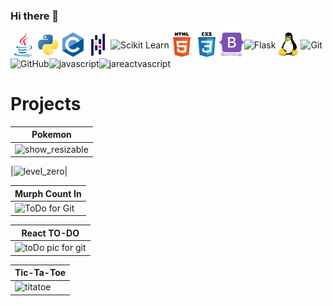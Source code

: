 ### Hi there 👋


<img align="center" src="https://raw.githubusercontent.com/devicons/devicon/master/icons/java/java-original.svg" alt="Java" height="40" width="40" /><img align="center" src="https://raw.githubusercontent.com/devicons/devicon/master/icons/python/python-original.svg" alt="Python" height="40" width="40" /><img align="center" src="https://raw.githubusercontent.com/devicons/devicon/master/icons/c/c-original.svg" alt="C" height="40" width="40" /><img align="center" src="https://raw.githubusercontent.com/devicons/devicon/2ae2a900d2f041da66e950e4d48052658d850630/icons/pandas/pandas-original.svg" alt="Pandas" height="40" width="40" /><img align="center" src="https://upload.wikimedia.org/wikipedia/commons/0/05/Scikit_learn_logo_small.svg" alt="Scikit Learn" height="40" width="40" /><img align="center" src="https://raw.githubusercontent.com/devicons/devicon/master/icons/html5/html5-original-wordmark.svg" alt="Html5" height="40" width="40" /><img align="center" src="https://raw.githubusercontent.com/devicons/devicon/master/icons/css3/css3-original-wordmark.svg" alt="Css3" height="40" width="40" /><img align="center" src="https://raw.githubusercontent.com/devicons/devicon/master/icons/bootstrap/bootstrap-plain-wordmark.svg" alt="Bootstrap" height="40" width="40" /><img align="center" src="https://www.vectorlogo.zone/logos/pocoo_flask/pocoo_flask-icon.svg" alt="Flask" height="40" width="40" /><img align="center" src="https://raw.githubusercontent.com/devicons/devicon/master/icons/linux/linux-original.svg" alt="Linux" height="40" width="40" /><img align="center" src="https://www.vectorlogo.zone/logos/git-scm/git-scm-icon.svg" alt="Git" height="40" width="40" /><img  align="center" src="https://cdn.jsdelivr.net/gh/devicons/devicon/icons/github/github-original-wordmark.svg" alt="GitHub" height="40" width="40" /><img align="center" src="https://cdn.jsdelivr.net/gh/devicons/devicon/icons/javascript/javascript-original.svg" alt="javascript" height="40" width="40"/><img align="center" src="https://cdn.jsdelivr.net/gh/devicons/devicon/icons/react/react-original-wordmark.svg" alt="jareactvascript" height="40" width="40"/>



# Projects
|          Pokemon              | 
| --------------------------------|
|![show_resizable](https://user-images.githubusercontent.com/79272744/148693960-ae414fe3-cbf5-4358-a849-9026f513087a.gif)|

|![level_zero](https://user-images.githubusercontent.com/79272744/148693992-58948b5e-7f5d-46b3-8e5a-69e02574b2dd.gif)|


|          Murph Count In                 | 
| --------------------------------|
|![ToDo for Git](https://user-images.githubusercontent.com/79272744/174811972-387ae3fe-388b-42f7-8e29-d1e4ba371300.gif)|





|         React TO-DO                | 
| --------------------------------|
|<img width="953" alt="‏‏toDo pic for git" src="https://user-images.githubusercontent.com/79272744/174808029-f33f2a73-f6b2-454b-b432-7ba6cbc17e8f.PNG">|



|          Tic-Ta-Toe                | 
| --------------------------------|
|![titatoe](https://user-images.githubusercontent.com/79272744/168284200-1404c16e-9b7e-4058-89e3-7bf712817fd6.gif)|

